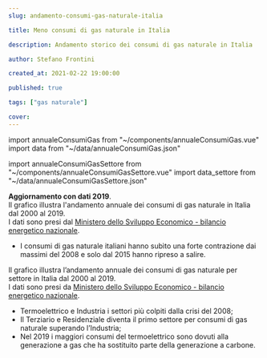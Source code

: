```yaml
---
slug: andamento-consumi-gas-naturale-italia

title: Meno consumi di gas naturale in Italia

description: Andamento storico dei consumi di gas naturale in Italia

author: Stefano Frontini

created_at: 2021-02-22 19:00:00

published: true

tags: ["gas naturale"]

cover:
---
```


import annualeConsumiGas from "~/components/annualeConsumiGas.vue"
import data from "~/data/annualeConsumiGas.json"

import annualeConsumiGasSettore from "~/components/annualeConsumiGasSettore.vue"
import data_settore from "~/data/annualeConsumiGasSettore.json"

<annualeConsumiGas title="Andamento storico dei consumi di gas naturale in Italia" xKey="Anno"
            y1Key="Miliardi di metri cubi"
            :data="data"
            />

<strong>Aggiornamento con dati 2019</strong>.<br />
Il grafico illustra l'andamento annuale dei consumi di gas naturale in Italia dal 2000 al 2019. <br />
I dati sono presi dal [Ministero dello Sviluppo Economico - bilancio energetico nazionale](https://dgsaie.mise.gov.it/ben.php).

- I consumi di gas naturale italiani hanno subìto una forte contrazione dai massimi del 2008 e solo dal 2015 hanno ripreso a salire.

<annualeConsumiGasSettore title="Andamento storico dei consumi di gas naturale in Italia per settore" xKey="Anno"
            y1Key="Industria"
            y2Key="Residenziale e Terziario"
            y3Key="Termoelettrico"
            y4Key="Altro"
            :data="data_settore"
            />

Il grafico illustra l’andamento annuale dei consumi di gas naturale per settore in Italia dal 2000 al 2019. <br />
I dati sono presi da [Ministero dello Sviluppo Economico - bilancio energetico nazionale](https://dgsaie.mise.gov.it/ben.php).

- Termoelettrico e Industria i settori più colpiti dalla crisi del 2008;
- Il Terziario e Residenziale diventa il primo settore per consumi di gas naturale superando l’Industria;
- Nel 2019 i maggiori consumi del termoelettrico sono dovuti alla generazione a gas che ha sostituito parte della generazione a carbone.

